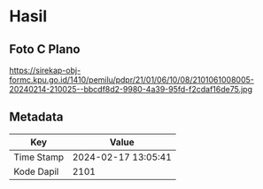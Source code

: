 # Hasil

## Foto C Plano

https://sirekap-obj-formc.kpu.go.id/1410/pemilu/pdpr/21/01/06/10/08/2101061008005-20240214-210025--bbcdf8d2-9980-4a39-95fd-f2cdaf16de75.jpg


## Metadata

| Key        | Value               |
| ---------- | ------------------- |
| Time Stamp | 2024-02-17 13:05:41 |
| Kode Dapil | 2101                |



